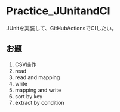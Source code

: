 # Practice_JUnitandCI

JUnitを実装して、GitHubActionsでCIしたい。

## お題

1. CSV操作
  1. read
  2. read and mapping
  3. write
  4. mapping and write
  5. sort by key
  6. extract by condition

